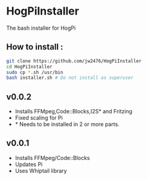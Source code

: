 # HogPiInstaller
The bash installer for HogPi


## How to install :

```sh
git clone https://github.com/jw2476/HogPiInstaller
cd HogPiInstaller
sudo cp *.sh /usr/bin
bash installer.sh # Do not install as superuser
```
## v0.0.2

* Installs FFMpeg,Code::Blocks,I2S* and Fritzing
* Fixed scaling for Pi
* \* Needs to be installed in 2 or more parts.

## v0.0.1

* Installs FFMpeg/Code::Blocks
* Updates Pi
* Uses Whiptail library


